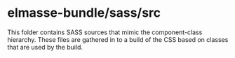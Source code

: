 # elmasse-bundle/sass/src

This folder contains SASS sources that mimic the component-class hierarchy. These files
are gathered in to a build of the CSS based on classes that are used by the build.
